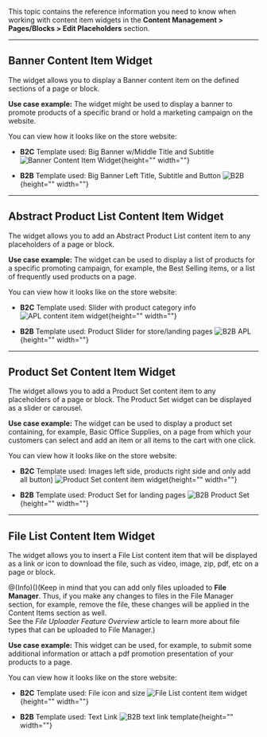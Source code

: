This topic contains the reference information you need to know when working with content item widgets in the **Content Management > Pages/Blocks > Edit Placeholders** section.
***
## Banner Content Item Widget
The widget allows you to display a Banner content item on the defined sections of a page or block.

**Use case example:** The widget might be used to display a banner to promote products of a specific brand or hold a marketing campaign on the website.

You can view how it looks like on the store website:

* **B2C**
    Template used: Big Banner w/Middle Title and Subtitle
![Banner Content Item Widget](https://cdn.document360.io/9fafa0d5-d76f-40c5-8b02-ab9515d3e879/Images/Documentation/banner-yves-video.gif){height="" width=""}

* **B2B**
    Template used: Big Banner Left Title, Subtitle and Button
![B2B](https://cdn.document360.io/9fafa0d5-d76f-40c5-8b02-ab9515d3e879/Images/Documentation/banner-template-b2b.png){height="" width=""}

***
## Abstract Product List Content Item Widget
The widget allows you to add an Abstract Product List content item to any placeholders of a page or block.

**Use case example:** The widget can be used to display a list of products for a specific promoting campaign, for example, the Best Selling items, or a list of frequently used products on a page.

You can view how it looks like on the store website:

* **B2C**
Template used: Slider with product category info
![APL content item widget](https://cdn.document360.io/9fafa0d5-d76f-40c5-8b02-ab9515d3e879/Images/Documentation/abstract-product-list-yves.png){height="" width=""}

* **B2B**
Template used: Product Slider for store/landing pages
![B2B APL](https://cdn.document360.io/9fafa0d5-d76f-40c5-8b02-ab9515d3e879/Images/Documentation/apl-template-b2b.png){height="" width=""}

***
## Product Set Content Item Widget
The widget allows you to add a Product Set content item to any placeholders of a page or block. The Product Set widget can be displayed as a slider or carousel.

**Use case example:** The widget can be used to display a product set containing, for example, Basic Office Supplies, on a page from which your customers can select and add an item or all items to the cart with one click.

You can view how it looks like on the store website:

* **B2C**
Template used: Images left side, products right side and only add all button)
![Product Set content item widget](https://cdn.document360.io/9fafa0d5-d76f-40c5-8b02-ab9515d3e879/Images/Documentation/product-set-yves.png){height="" width=""}

* **B2B**
Template used: Product Set for landing pages
![B2B Product Set](https://cdn.document360.io/9fafa0d5-d76f-40c5-8b02-ab9515d3e879/Images/Documentation/product-set-template-b2b.png){height="" width=""}

***
## File List Content Item Widget
The widget allows you to insert a File List content item that will be displayed as a link or icon to download the file, such as video, image, zip, pdf, etc on a page or block.

@(Info)()(Keep in mind that you can add only files uploaded to **File Manager**. Thus, if you make any changes to files in the File Manager section, for example, remove the file, these changes will be applied in the Content Items section as well. </br>See the _File Uploader Feature Overview_ article to learn more about file types that can be uploaded to File Manager.)

**Use case example:** This widget can be used, for example, to submit some additional information or attach a pdf promotion presentation of your products to a page.

You can view how it looks like on the store website:

* **B2C**
    Template used: File icon and size
![File List content item widget](https://cdn.document360.io/9fafa0d5-d76f-40c5-8b02-ab9515d3e879/Images/Documentation/file-list-yves.gif){height="" width=""}

* **B2B**
    Template used: Text Link
![B2B text link template](https://cdn.document360.io/9fafa0d5-d76f-40c5-8b02-ab9515d3e879/Images/Documentation/text-link-b2b.gif){height="" width=""}